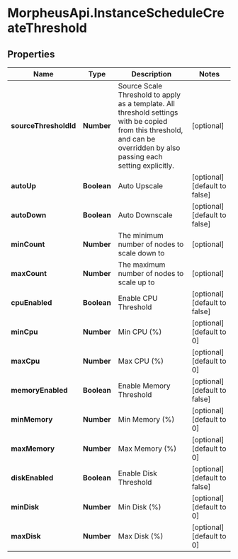 # MorpheusApi.InstanceScheduleCreateThreshold

## Properties

Name | Type | Description | Notes
------------ | ------------- | ------------- | -------------
**sourceThresholdId** | **Number** | Source Scale Threshold to apply as a template. All threshold settings with be copied from this threshold, and can be overridden by also passing each setting explicitly. | [optional] 
**autoUp** | **Boolean** | Auto Upscale | [optional] [default to false]
**autoDown** | **Boolean** | Auto Downscale | [optional] [default to false]
**minCount** | **Number** | The minimum number of nodes to scale down to | [optional] 
**maxCount** | **Number** | The maximum number of nodes to scale up to | [optional] 
**cpuEnabled** | **Boolean** | Enable CPU Threshold | [optional] [default to false]
**minCpu** | **Number** | Min CPU (%) | [optional] [default to 0]
**maxCpu** | **Number** | Max CPU (%) | [optional] [default to 0]
**memoryEnabled** | **Boolean** | Enable Memory Threshold | [optional] [default to false]
**minMemory** | **Number** | Min Memory (%) | [optional] [default to 0]
**maxMemory** | **Number** | Max Memory (%) | [optional] [default to 0]
**diskEnabled** | **Boolean** | Enable Disk Threshold | [optional] [default to false]
**minDisk** | **Number** | Min Disk (%) | [optional] [default to 0]
**maxDisk** | **Number** | Max Disk (%) | [optional] [default to 0]


